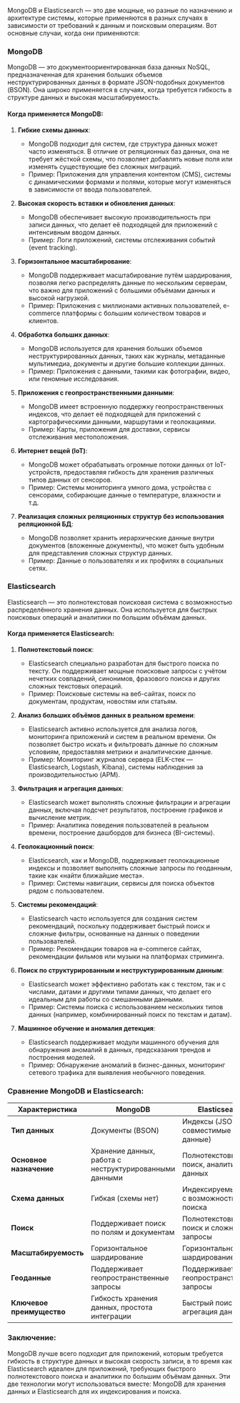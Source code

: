 MongoDB и Elasticsearch — это две мощные, но разные по назначению и архитектуре системы, которые применяются в разных случаях в зависимости от требований к данным и поисковым операциям. Вот основные случаи, когда они применяются:

### MongoDB
MongoDB — это документоориентированная база данных NoSQL, предназначенная для хранения больших объемов неструктурированных данных в формате JSON-подобных документов (BSON). Она широко применяется в случаях, когда требуется гибкость в структуре данных и высокая масштабируемость.

#### Когда применяется MongoDB:
1. **Гибкие схемы данных**:
   - MongoDB подходит для систем, где структура данных может часто изменяться. В отличие от реляционных баз данных, она не требует жёсткой схемы, что позволяет добавлять новые поля или изменять существующие без сложных миграций.
   - Пример: Приложения для управления контентом (CMS), системы с динамическими формами и полями, которые могут изменяться в зависимости от ввода пользователей.

2. **Высокая скорость вставки и обновления данных**:
   - MongoDB обеспечивает высокую производительность при записи данных, что делает её подходящей для приложений с интенсивным вводом данных.
   - Пример: Логи приложений, системы отслеживания событий (event tracking).

3. **Горизонтальное масштабирование**:
   - MongoDB поддерживает масштабирование путём шардирования, позволяя легко распределять данные по нескольким серверам, что важно для приложений с большими объёмами данных и высокой нагрузкой.
   - Пример: Приложения с миллионами активных пользователей, e-commerce платформы с большим количеством товаров и клиентов.

4. **Обработка больших данных**:
   - MongoDB используется для хранения больших объемов неструктурированных данных, таких как журналы, метаданные мультимедиа, документы и другие большие коллекции данных.
   - Пример: Приложения с данными, такими как фотографии, видео, или геномные исследования.

5. **Приложения с геопространственными данными**:
   - MongoDB имеет встроенную поддержку геопространственных индексов, что делает её подходящей для приложений с картографическими данными, маршрутами и геолокациями.
   - Пример: Карты, приложения для доставки, сервисы отслеживания местоположения.

6. **Интернет вещей (IoT)**:
   - MongoDB может обрабатывать огромные потоки данных от IoT-устройств, предоставляя гибкость для хранения различных типов данных от сенсоров.
   - Пример: Системы мониторинга умного дома, устройства с сенсорами, собирающие данные о температуре, влажности и т.д.

7. **Реализация сложных реляционных структур без использования реляционной БД**:
   - MongoDB позволяет хранить иерархические данные внутри документов (вложенные документы), что может быть удобным для представления сложных структур данных.
   - Пример: Данные о пользователях и их профилях в социальных сетях.

### Elasticsearch
Elasticsearch — это полнотекстовая поисковая система с возможностью распределённого хранения данных. Она используется для быстрых поисковых операций и аналитики по большим объёмам данных.

#### Когда применяется Elasticsearch:
1. **Полнотекстовый поиск**:
   - Elasticsearch специально разработан для быстрого поиска по тексту. Он поддерживает мощные поисковые запросы с учётом нечетких совпадений, синонимов, фразового поиска и других сложных текстовых операций.
   - Пример: Поисковые системы на веб-сайтах, поиск по документам, продуктам, новостям или статьям.

2. **Анализ больших объёмов данных в реальном времени**:
   - Elasticsearch активно используется для анализа логов, мониторинга приложений и систем в реальном времени. Он позволяет быстро искать и фильтровать данные по сложным условиям, предоставляя метрики и аналитические данные.
   - Пример: Мониторинг журналов сервера (ELK-стек — Elasticsearch, Logstash, Kibana), системы наблюдения за производительностью (APM).

3. **Фильтрация и агрегация данных**:
   - Elasticsearch может выполнять сложные фильтрации и агрегации данных, включая подсчет результатов, построение графиков и вычисление метрик.
   - Пример: Аналитика поведения пользователей в реальном времени, построение дашбордов для бизнеса (BI-системы).

4. **Геолокационный поиск**:
   - Elasticsearch, как и MongoDB, поддерживает геолокационные индексы и позволяет выполнять сложные запросы по геоданным, такие как «найти ближайшие места».
   - Пример: Системы навигации, сервисы для поиска объектов рядом с пользователем.

5. **Системы рекомендаций**:
   - Elasticsearch часто используется для создания систем рекомендаций, поскольку поддерживает быстрый поиск и сложные фильтры, основанные на данных о поведении пользователей.
   - Пример: Рекомендации товаров на e-commerce сайтах, рекомендации фильмов или музыки на платформах стриминга.

6. **Поиск по структурированным и неструктурированным данным**:
   - Elasticsearch может эффективно работать как с текстом, так и с числами, датами и другими типами данных, что делает его идеальным для работы со смешанными данными.
   - Пример: Системы поиска с использованием нескольких типов данных (например, комбинированный поиск по текстам и датам).

7. **Машинное обучение и аномалия детекция**:
   - Elasticsearch поддерживает модули машинного обучения для обнаружения аномалий в данных, предсказания трендов и построения моделей.
   - Пример: Обнаружение аномалий в бизнес-данных, мониторинг сетевого трафика для выявления необычного поведения.

### Сравнение MongoDB и Elasticsearch:
| Характеристика        | MongoDB                                  | Elasticsearch                            |
|-----------------------|------------------------------------------|------------------------------------------|
| **Тип данных**         | Документы (BSON)                         | Индексы (JSON-совместимые данные)        |
| **Основное назначение**| Хранение данных, работа с неструктурированными данными | Полнотекстовый поиск, аналитика данных   |
| **Схема данных**       | Гибкая (схемы нет)                      | Индексируемые поля с возможностью поиска |
| **Поиск**              | Поддерживает поиск по полям и документам | Полнотекстовый поиск и сложные запросы   |
| **Масштабируемость**   | Горизонтальное шардирование              | Горизонтальное шардирование              |
| **Геоданные**          | Поддерживает геопространственные запросы | Поддерживает геопространственные запросы |
| **Ключевое преимущество** | Гибкость хранения данных, простота интеграции | Быстрый поиск и агрегация данных         |

### Заключение:
MongoDB лучше всего подходит для приложений, которым требуется гибкость в структуре данных и высокая скорость записи, в то время как Elasticsearch идеален для приложений, требующих быстрого полнотекстового поиска и аналитики по большим объёмам данных. Эти две технологии могут использоваться вместе: MongoDB для хранения данных и Elasticsearch для их индексирования и поиска.